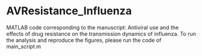 # AVResistance_Influenza
MATLAB code corresponding to the manuscript: Antiviral use and the effects of drug resistance on the transmission dynamics of influenza.
To run the analysis and reproduce the figures, please run the code of main_script.m


